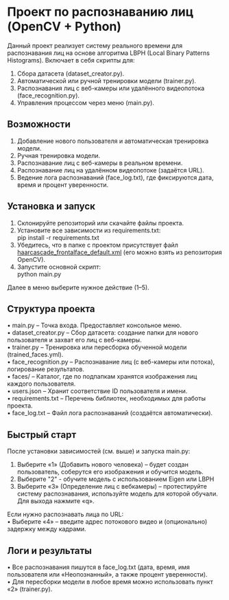 # Проект по распознаванию лиц (OpenCV + Python)

Данный проект реализует систему реального времени для распознавания лиц на основе алгоритма LBPH (Local Binary Patterns Histograms). Включает в себя скрипты для:  
1) Сбора датасета (dataset_creator.py).  
2) Автоматической или ручной тренировки модели (trainer.py).  
3) Распознавания лиц с веб-камеры или удалённого видеопотока (face_recognition.py).  
4) Управления процессом через меню (main.py).

## Возможности
1. Добавление нового пользователя и автоматическая тренировка модели.  
2. Ручная тренировка модели.  
3. Распознавание лиц с веб-камеры в реальном времени.  
4. Распознавание лиц на удалённом видеопотоке (задаётся URL).  
5. Ведение лога распознаваний (face_log.txt), где фиксируются дата, время и процент уверенности.

## Установка и запуск
1. Склонируйте репозиторий или скачайте файлы проекта.  
2. Установите все зависимости из requirements.txt:  
   pip install -r requirements.txt  
3. Убедитесь, что в папке с проектом присутствует файл [haarcascade_frontalface_default.xml](https://github.com/opencv/opencv/blob/4.x/data/haarcascades/haarcascade_frontalface_default.xml) (его можно взять из репозитория OpenCV).  
4. Запустите основной скрипт:  
   python main.py  

Далее в меню выберите нужное действие (1–5).

## Структура проекта
• main.py – Точка входа. Предоставляет консольное меню.  
• dataset_creator.py – Сбор датасета: создание папки для нового пользователя и захват его лиц с веб-камеры.  
• trainer.py – Тренировка или пересборка обученной модели (trained_faces.yml).  
• face_recognition.py – Распознавание лиц (с веб-камеры или потока), логирование результатов.  
• faces/ – Каталог, где по подпапкам хранятся изображения лиц каждого пользователя.  
• users.json – Хранит соответствие ID пользователя и имени.  
• requirements.txt – Перечень библиотек, необходимых для работы проекта.  
• face_log.txt – Файл лога распознаваний (создаётся автоматически).

## Быстрый старт
После установки зависимостей (см. выше) и запуска main.py:  
1. Выберите «1» (Добавить нового человека) – будет создан пользователь, соберутся его изображения и обучится модель.  
2. Выберите "2" - обучите модель с использованием Eigen или LBPH 
3. Выберите «3» (Определение лиц c вебкамеры) – протестируйте систему распознавания, используйте модель для которой обучали. Для выхода нажмите «q».

Если нужно распознавать лица по URL:  
• Выберите «4» – введите адрес потокового видео и (опционально) задержку между кадрами.

## Логи и результаты
• Все распознавания пишутся в face_log.txt (дата, время, имя пользователя или «Неопознанный», а также процент уверенности).  
• Для пересборки модели в любое время можно использовать пункт «2» (trainer.py).